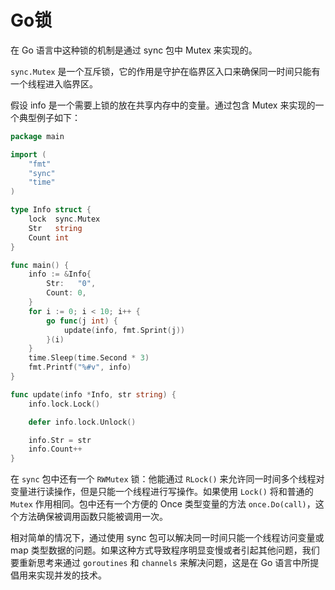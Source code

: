 # Go锁

在 Go 语言中这种锁的机制是通过 sync 包中 Mutex 来实现的。

`sync.Mutex` 是一个互斥锁，它的作用是守护在临界区入口来确保同一时间只能有一个线程进入临界区。

假设 info 是一个需要上锁的放在共享内存中的变量。通过包含 Mutex 来实现的一个典型例子如下：

```go
package main

import (
	"fmt"
	"sync"
	"time"
)

type Info struct {
	lock  sync.Mutex
	Str   string
	Count int
}

func main() {
	info := &Info{
		Str:   "0",
		Count: 0,
	}
	for i := 0; i < 10; i++ {
		go func(j int) {
			update(info, fmt.Sprint(j))
		}(i)
	}
	time.Sleep(time.Second * 3)
	fmt.Printf("%#v", info)
}

func update(info *Info, str string) {
	info.lock.Lock()

	defer info.lock.Unlock()

	info.Str = str
	info.Count++
}
```

在 `sync` 包中还有一个 `RWMutex` 锁：他能通过 `RLock()` 来允许同一时间多个线程对变量进行读操作，但是只能一个线程进行写操作。如果使用 `Lock()` 将和普通的 `Mutex` 作用相同。包中还有一个方便的 Once 类型变量的方法 `once.Do(call)`，这个方法确保被调用函数只能被调用一次。

相对简单的情况下，通过使用 sync 包可以解决同一时间只能一个线程访问变量或 map 类型数据的问题。如果这种方式导致程序明显变慢或者引起其他问题，我们要重新思考来通过 `goroutines` 和 `channels` 来解决问题，这是在 Go 语言中所提倡用来实现并发的技术。